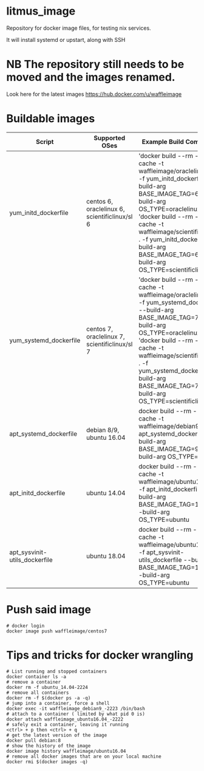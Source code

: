 # litmus_image
Repository for docker image files, for testing nix services.

It will install systemd or upstart, along with SSH

# NB The repository still needs to be moved and the images renamed.

Look here for the latest images https://hub.docker.com/u/waffleimage

# Buildable images
| Script | Supported OSes | Example Build Command |
| ------------- | ------------- | ------------- |
|  yum_initd_dockerfile | centos 6, oraclelinux 6, scientificlinux/sl 6 | 'docker build --rm --no-cache -t waffleimage/oraclelinux6 . -f yum_initd_dockerfile --build-arg BASE_IMAGE_TAG=6 --build-arg OS_TYPE=oraclelinux' 'docker build --rm --no-cache -t waffleimage/scientificlinux6 . -f yum_initd_dockerfile --build-arg BASE_IMAGE_TAG=6 --build-arg OS_TYPE=scientificlinux/sl' |
|  yum_systemd_dockerfile | centos 7, oraclelinux 7, scientificlinux/sl 7 | 'docker build --rm --no-cache -t waffleimage/oraclelinux7 . -f yum_systemd_dockerfile --build-arg BASE_IMAGE_TAG=7 --build-arg OS_TYPE=oraclelinux' 'docker build --rm --no-cache -t waffleimage/scientificlinux7 . -f yum_systemd_dockerfile --build-arg BASE_IMAGE_TAG=7 --build-arg OS_TYPE=scientificlinux/sl' |
|  apt_systemd_dockerfile | debian 8/9, ubuntu 16.04| docker build --rm --no-cache -t waffleimage/debian9 . -f apt_systemd_dockerfile --build-arg BASE_IMAGE_TAG=9 --build-arg OS_TYPE=debian |
|  apt_initd_dockerfile | ubuntu 14.04| docker build --rm --no-cache -t waffleimage/ubuntu14.04 . -f apt_initd_dockerfile --build-arg BASE_IMAGE_TAG=14.04 --build-arg OS_TYPE=ubuntu |
|  apt_sysvinit-utils_dockerfile | ubuntu 18.04 | docker build --rm --no-cache -t waffleimage/ubuntu18.04 . -f apt_sysvinit-utils_dockerfile --build-arg BASE_IMAGE_TAG=18.04 --build-arg OS_TYPE=ubuntu |

# Push said image

```
# docker login
docker image push waffleimage/centos7
```
# Tips and tricks for docker wrangling

```
# List running and stopped containers
docker container ls -a
# remove a container
docker rm -f ubuntu_14.04-2224
# remove all containers
docker rm -f $(docker ps -a -q)
# jump into a container, force a shell
docker exec -it waffleimage_debian9_-2223 /bin/bash
# attach to a container ( limited by what pid 0 is)
docker attach waffleimage_ubuntu16.04_-2222
# safely exit a container, leaving it running 
<ctrl> + p then <ctrl> + q
# get the latest version of the image
docker pull debian:8
# show the history of the image
docker image history waffleimage/ubuntu16.04
# remove all docker images that are on your local machine
docker rmi $(docker images -q)
```

